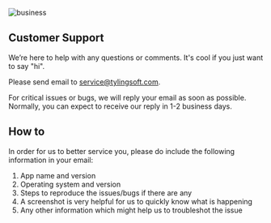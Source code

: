 ![business](http://lorempixel.com/1024/256/business/)

## Customer Support

We’re here to help with any questions or comments. It's cool if you just want to say "hi".

Please send email to [service@tylingsoft.com](mailto:service@tylingsoft.com).

For critical issues or bugs, we will reply your email as soon as possible.
Normally, you can expect to receive our reply in 1-2 business days.


## How to

In order for us to better service you, please do include the following information in your email:

1. App name and version
1. Operating system and version
1. Steps to reproduce the issues/bugs if there are any
1. A screenshot is very helpful for us to quickly know what is happening
1. Any other information which might help us to troubleshot the issue
